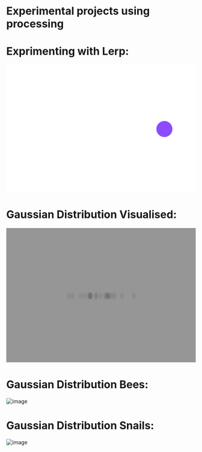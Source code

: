 # Experimental projects using processing

# Exprimenting with Lerp:

![image](./images/linear_interpolation(lerp).gif)

# Gaussian Distribution Visualised:

![image](./images/gd_visualised.gif)

# Gaussian Distribution Bees:

![image](./images/bees.gif)

# Gaussian Distribution Snails:

![image](./images/snails.gif)